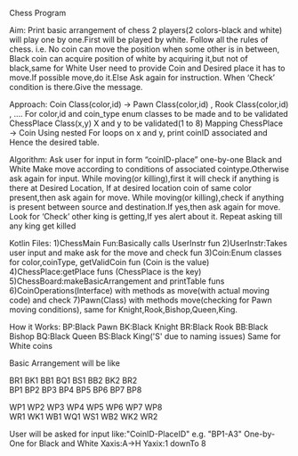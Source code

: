 Chess Program

Aim:
Print basic arrangement of chess
2 players(2 colors-black and white) will play one by one.First will be played by white.
Follow all the rules of chess.
i.e. No coin can move the position when some other is in between,
    Black coin can acquire position of white by acquiring it,but not of black,same for White
User need to provide Coin and Desired place it has to move.If possible move,do it.Else
Ask again for instruction.
When ‘Check’ condition is there.Give the message.

Approach:
Coin Class(color,id) → Pawn Class(color,id) , Rook Class(color,id) , ….
For color,id and coin_type enum classes to be made and to be validated
ChessPlace Class(x,y)
X and y to be validated(1 to 8)
Mapping ChessPlace → Coin
Using nested For loops on x and y, print coinID associated and Hence the desired table.

Algorithm:
Ask user for input in form “coinID-place” one-by-one Black and White
Make move according to conditions of associated cointype.Otherwise ask again for input.
While moving(or killing),first it will check if anything is there at Desired Location,
If at desired location coin of same color present,then ask again for move.
While moving(or killing),check if anything is present between source and destination.If yes,then ask again for move.
Look for ‘Check’ other king is getting,If yes alert about it.
Repeat asking till any king get killed

Kotlin Files:
1)ChessMain Fun:Basically calls UserInstr fun
2)UserInstr:Takes user input and make ask for the move and check fun
3)Coin:Enum classes for color,coinType, getValidCoin fun    (Coin is the value)
4)ChessPlace:getPlace funs  (ChessPlace is the key)
5)ChessBoard:makeBasicArrangement and  printTable funs
6)CoinOperations(Interface) with methods as move(with actual moving code) and check
7)Pawn(Class) with methods move(checking for Pawn moving conditions), same for Knight,Rook,Bishop,Queen,King.

How it Works:
BP:Black Pawn
BK:Black Knight
BR:Black Rook
BB:Black Bishop
BQ:Black Queen
BS:Black King('S' due to naming issues)
Same for White coins

Basic Arrangement will be like

BR1 BK1 BB1 BQ1 BS1 BB2 BK2 BR2  
BP1 BP2 BP3 BP4 BP5 BP6 BP7 BP8  
                                 
                                 
                                 
                                 
WP1 WP2 WP3 WP4 WP5 WP6 WP7 WP8  
WR1 WK1 WB1 WQ1 WS1 WB2 WK2 WR2

User will be asked for input like:"CoinID-PlaceID"   e.g. "BP1-A3"    One-by-One for Black and White
Xaxis:A->H
Yaxix:1 downTo 8
